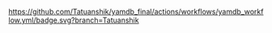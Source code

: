 https://github.com/Tatuanshik/yamdb_final/actions/workflows/yamdb_workflow.yml/badge.svg?branch=Tatuanshik
